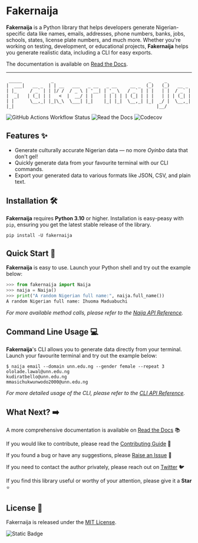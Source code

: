 # Fakernaija

**Fakernaija** is a Python library that helps developers generate Nigerian-specific data like names, emails, addresses, phone numbers, banks, jobs, schools, states, license plate numbers, and much more. Whether you're working on testing, development, or educational projects, **Fakernaija** helps you generate realistic data, including a CLI for easy exports.

The documentation is available on [Read the Docs](https://fakernaija.readthedocs.io).

---

```text
 _____           _                                    _     _
|  ___|   __ _  | | __   ___   _ __   _ __     __ _  (_)   (_)   __ _
| |_     / _` | | |/ /  / _ \ | '__| | '_ \   / _` | | |   | |  / _` |
|  _|   | (_| | |   <  |  __/ | |    | | | | | (_| | | |   | | | (_| |
| |      \__,_| |_|\_\  \___| |_|    |_| |_|  \__,_| |_|  _/ |  \__,_|
|_|                                                      |__/

```

![GitHub Actions Workflow Status](https://img.shields.io/github/actions/workflow/status/Pythonian/fakernaija/ci.yml?style=for-the-badge)
![Read the Docs](https://img.shields.io/readthedocs/fakernaija?style=for-the-badge)
![Codecov](https://img.shields.io/codecov/c/github/Pythonian/fakernaija?style=for-the-badge)

## Features ✨

- Generate culturally accurate Nigerian data — no more _Oyinbo_ data that don't gel!
- Quickly generate data from your favourite terminal with our CLI commands.
- Export your generated data to various formats like JSON, CSV, and plain text.

## Installation 🛠️

**Fakernaija** requires **Python 3.10** or higher. Installation is easy-peasy with `pip`, ensuring you get the latest stable release of the library.

```console
pip install -U fakernaija
```

## Quick Start 🚀

**Fakernaija** is easy to use. Launch your Python shell and try out the example below:

```python
>>> from fakernaija import Naija
>>> naija = Naija()
>>> print("A random Nigerian full name:", naija.full_name())
A random Nigerian full name: Ihuoma Maduabuchi
```

_For more available method calls, please refer to the [Naija API Reference](https://fakernaija.readthedocs.io/en/latest/naija.html)._

## Command Line Usage 💻

**Fakernaija**'s CLI allows you to generate data directly from your terminal. Launch your favourite terminal and try out the example below:

```console
$ naija email --domain unn.edu.ng --gender female --repeat 3
ololade.lawal@unn.edu.ng
kudiratbello@unn.edu.ng
mmasichukwunwodo2000@unn.edu.ng
```

_For more detailed usage of the CLI, please refer to the [CLI API Reference](https://fakernaija.readthedocs.io/en/latest/commands.html)._

## What Next? ➡️

A more comprehensive documentation is available on [Read the Docs](https://fakernaija.readthedocs.io) 📚

If you would like to contribute, please read the [Contributing Guide](https://fakernaija.readthedocs.io/en/latest/contributing.html) 🤝

If you found a bug or have any suggestions, please [Raise an Issue](https://github.com/Pythonian/fakernaija/issues/new/choose) 🐛

If you need to contact the author privately, please reach out on [Twitter](https://twitter.com/Fakernaija) 🐦

If you find this library useful or worthy of your attention, please give it a **Star** ⭐

## License 📜

Fakernaija is released under the [MIT License](https://fakernaija.readthedocs.io/en/latest/license.html).

![Static Badge](https://img.shields.io/badge/Made%20in%20-%20Nigeria%20-%20Green?style=for-the-badge)

